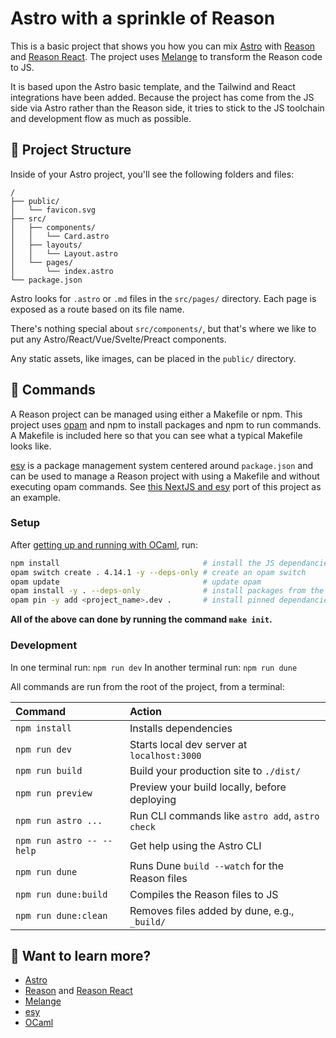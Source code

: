 # Astro with a sprinkle of Reason

This is a basic project that shows you how you can mix [Astro](https://docs.astro.build) with [Reason](https://reasonml.github.io/en) and [Reason React](https://reasonml.github.io/reason-react/en). The project uses [Melange](https://melange.re/v1.0.0/) to transform the Reason code to JS.

It is based upon the Astro basic template, and the Tailwind and React integrations have been added. Because the project has come from the JS side via Astro rather than the Reason side, it tries to stick to the JS toolchain and development flow as much as possible.

## 🚀 Project Structure

Inside of your Astro project, you'll see the following folders and files:

```
/
├── public/
│   └── favicon.svg
├── src/
│   ├── components/
│   │   └── Card.astro
│   ├── layouts/
│   │   └── Layout.astro
│   └── pages/
│       └── index.astro
└── package.json
```

Astro looks for `.astro` or `.md` files in the `src/pages/` directory. Each page is exposed as a route based on its file name.

There's nothing special about `src/components/`, but that's where we like to put any Astro/React/Vue/Svelte/Preact components.

Any static assets, like images, can be placed in the `public/` directory.

## 🧞 Commands

A Reason project can be managed using either a Makefile or npm. This project uses [opam](https://opam.ocaml.org/) and npm to install packages and npm to run commands. A Makefile is included here so that you can see what a typical Makefile looks like.

[esy](https://esy.sh/) is a package management system centered around `package.json` and can be used to manage a Reason project with using a Makefile and without executing opam commands. See [this NextJS and esy](https://github.com/psb/nextjs-reason-esy) port of this project as an example.

### Setup

After [getting up and running with OCaml](https://ocaml.org/docs/up-and-running), run:

```sh
npm install                                # install the JS dependancies
opam switch create . 4.14.1 -y --deps-only # create an opam switch
opam update                                # update opam
opam install -y . --deps-only              # install packages from the .opam file
opam pin -y add <project_name>.dev .       # install pinned dependancies
```

**All of the above can done by running the command `make init`.**

### Development

In one terminal run: `npm run dev`
In another terminal run: `npm run dune`

All commands are run from the root of the project, from a terminal:

| Command                   | Action                                           |
| :------------------------ | :----------------------------------------------- |
| `npm install`             | Installs dependencies                            |
| `npm run dev`             | Starts local dev server at `localhost:3000`      |
| `npm run build`           | Build your production site to `./dist/`          |
| `npm run preview`         | Preview your build locally, before deploying     |
| `npm run astro ...`       | Run CLI commands like `astro add`, `astro check` |
| `npm run astro -- --help` | Get help using the Astro CLI                     |
| `npm run dune`            | Runs Dune `build --watch` for the Reason files   |
| `npm run dune:build`      | Compiles the Reason files to JS                  |
| `npm run dune:clean`      | Removes files added by dune, e.g., `_build/`     |

## 👀 Want to learn more?

- [Astro](https://docs.astro.build)
- [Reason](https://reasonml.github.io/en) and [Reason React](https://reasonml.github.io/reason-react/en)
- [Melange](https://melange.re/v1.0.0/)
- [esy](https://esy.sh/)
- [OCaml](https://ocaml.org)

